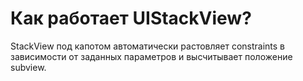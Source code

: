 # Как работает UIStackView?

StackView под капотом автоматически растовляет constraints в зависимости от заданных параметров и высчитывает положение subview.
